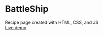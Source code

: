 # BattleShip
Recipe page created with HTML, CSS, and JS  
[Live demo](https://beterbread.github.io/battleship/)
